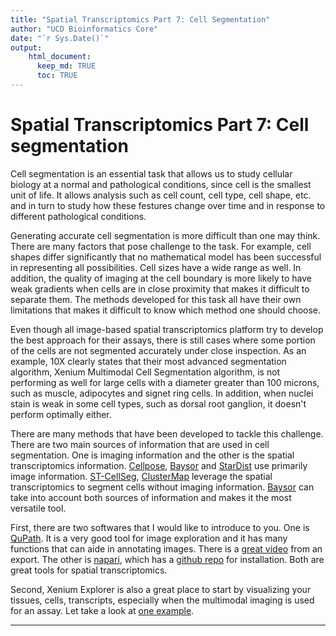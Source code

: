 ```yaml
---
title: "Spatial Transcriptomics Part 7: Cell Segmentation"
author: "UCD Bioinformatics Core"
date: "`r Sys.Date()`"
output:
    html_document:
      keep_md: TRUE
      toc: TRUE
---
```


# Spatial Transcriptomics Part 7: Cell segmentation

Cell segmentation is an essential task that allows us to study cellular biology at a normal and pathological conditions, since cell is the smallest unit of life. It allows analysis such as cell count, cell type, cell shape, etc. and in turn to study how these festures change over time and in response to different pathological conditions.

Generating accurate cell segmentation is more difficult than one may think. There are many factors that pose challenge to the task. For example, cell shapes differ significantly that no mathematical model has been successful in representing all possibilities. Cell sizes have a wide range as well. In addition, the quality of imaging at the cell boundary is more likely to have weak gradients when cells are in close proximity that makes it difficult to separate them. The methods developed for this task all have their own limitations that makes it difficult to know which method one should choose.

Even though all image-based spatial transcriptomics platform try to develop the best approach for their assays, there is still cases where some portion of the cells are not segmented accurately under close inspection. As an example, 10X clearly states that their most advanced segmentation algorithm, Xenium Multimodal Cell Segmentation algorithm, is not performing as well for large cells with a diameter greater than 100 microns, such as muscle, adipocytes and signet ring cells. In addition, when nuclei stain is weak in some cell types, such as dorsal root ganglion, it doesn't perform optimally either.

There are many methods that have been developed to tackle this challenge. There are two main sources of information that are used in cell segmentation. One is imaging information and the other is the spatial transcriptomics information. [Cellpose](https://www.nature.com/articles/s41592-025-02595-5), [Baysor](https://www.nature.com/articles/s41587-021-01044-w) and [StarDist](https://arxiv.org/abs/1806.03535) use primarily image information. [ST-CellSeg](https://journals.plos.org/ploscompbiol/article?id=10.1371/journal.pcbi.1012254), [ClusterMap](https://pubmed.ncbi.nlm.nih.gov/34625546/) leverage the spatial transcriptomics to segment cells without imaging information. [Baysor](https://www.nature.com/articles/s41587-021-01044-w) can take into account both sources of information and makes it the most versatile tool.

First, there are two softwares that I would like to introduce to you. One is [QuPath](https://qupath.github.io/). It is a very good tool for image exploration and it has many functions that can aide in annotating images. There is a [great video](https://www.youtube.com/watch?v=dZYjIOI76WM) from an export. The other is [napari](https://napari.org/stable/index.html), which has a [github repo](https://github.com/napari/napari) for installation. Both are great tools for spatial transcriptomics.

Second, Xenium Explorer is also a great place to start by visualizing your tissues, cells, transcripts, especially when the multimodal imaging is used for an assay. Let take a look at [one example](https://www.10xgenomics.com/datasets/preview-data-xenium-prime-gene-expression).

---
